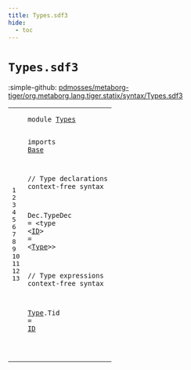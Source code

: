 ```yaml
---
title: Types.sdf3
hide:
  - toc
---
```


# `Types.sdf3`

:simple-github: [pdmosses/metaborg-tiger/org.metaborg.lang.tiger.statix/syntax/Types.sdf3]

[pdmosses/metaborg-tiger/org.metaborg.lang.tiger.statix/syntax/Types.sdf3]: https://github.com/pdmosses/metaborg-tiger/blob/master/org.metaborg.lang.tiger.statix/syntax/Types.sdf3 "The source file on GitHub"

<div class="sdf3"><table class="highlighttable"><tbody><tr><td class="linenos"><div class="linenodiv"><pre><span></span>1
2
3
4
5
6
7
8
9
10
11
12
13
</pre></div></td>
<td class="code"><pre><code><span class="keyword">module</span> <a href="../Tiger.sdf3#Types_54_59" id="Types_7_12" title="Referenced at ../Tiger.sdf3 line 5">Types</a>

<span class="keyword">imports</span> <a href="../Base.sdf3#Base_7_11" id="Base_22_26" title="Defined at ../Base.sdf3 line 1">Base</a>

<span class="layout">// Type declarations</span>
<span class="keyword">context-free syntax</span>

  <span id="Dec_72_75" title="Not referenced locally, nor via imports">Dec</span>.<span class="cons_Constructor"><span id="TypeDec_76_83" title="Not referenced locally, nor via imports">TypeDec</span></span> = &lt;<span class="cons_String">type</span> &lt;<a href="../Base.sdf3#ID_72_74" id="ID_93_95" title="Defined at ../Base.sdf3 line 9">ID</a>&gt; <span class="cons_String">=</span> &lt;<a href="#Type_151_155" id="Type_100_104" title="Defined at line 13">Type</a>&gt;&gt;

<span class="layout">// Type expressions</span>
<span class="keyword">context-free syntax</span>

  <a href="#Type_100_104" id="Type_151_155" title="Referenced at line 8">Type</a>.<span class="cons_Constructor"><span id="Tid_156_159" title="Not referenced locally, nor via imports">Tid</span></span> = <a href="../Base.sdf3#ID_72_74" id="ID_162_164" title="Defined at ../Base.sdf3 line 9">ID</a>


</code></pre></td></tr></tbody></table></div>